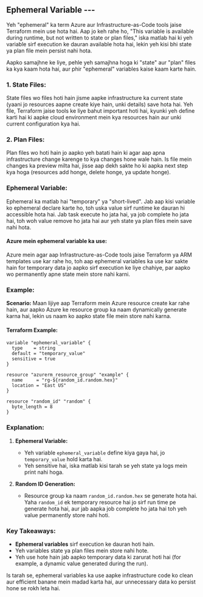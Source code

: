 ## Ephemeral Variable ---

Yeh "ephemeral" ka term Azure aur Infrastructure-as-Code tools jaise Terraform mein use hota hai. Aap jo keh rahe ho, "This variable is available during runtime, but not written to state or plan files," iska matlab hai ki yeh variable sirf execution ke dauran available hota hai, lekin yeh kisi bhi state ya plan file mein persist nahi hota.

Aapko samajhne ke liye, pehle yeh samajhna hoga ki "state" aur "plan" files ka kya kaam hota hai, aur phir "ephemeral" variables kaise kaam karte hain.

### 1. **State Files:**
State files wo files hoti hain jisme aapke infrastructure ka current state (yaani jo resources aapne create kiye hain, unki details) save hota hai. Yeh file, Terraform jaise tools ke liye bahut important hoti hai, kyunki yeh define karti hai ki aapke cloud environment mein kya resources hain aur unki current configuration kya hai.

### 2. **Plan Files:**
Plan files wo hoti hain jo aapko yeh batati hain ki agar aap apna infrastructure change karenge to kya changes hone wale hain. Is file mein changes ka preview milta hai, jisse aap dekh sakte ho ki aapka next step kya hoga (resources add honge, delete honge, ya update honge).

### **Ephemeral Variable:**

Ephemeral ka matlab hai "temporary" ya "short-lived". Jab aap kisi variable ko ephemeral declare karte ho, toh uska value sirf runtime ke dauran hi accessible hota hai. Jab task execute ho jata hai, ya job complete ho jata hai, toh woh value remove ho jata hai aur yeh state ya plan files mein save nahi hota.

#### Azure mein ephemeral variable ka use:
Azure mein agar aap Infrastructure-as-Code tools jaise Terraform ya ARM templates use kar rahe ho, toh aap ephemeral variables ka use kar sakte hain for temporary data jo aapko sirf execution ke liye chahiye, par aapko wo permanently apne state mein store nahi karni.

### Example:
**Scenario:** Maan lijiye aap Terraform mein Azure resource create kar rahe hain, aur aapko Azure ke resource group ka naam dynamically generate karna hai, lekin us naam ko aapko state file mein store nahi karna.

#### Terraform Example:

```hcl
variable "ephemeral_variable" {
  type    = string
  default = "temporary_value"
  sensitive = true
}

resource "azurerm_resource_group" "example" {
  name     = "rg-${random_id.random.hex}"
  location = "East US"
}

resource "random_id" "random" {
  byte_length = 8
}
```

### Explanation:
1. **Ephemeral Variable:**
   - Yeh variable `ephemeral_variable` define kiya gaya hai, jo `temporary_value` hold karta hai.
   - Yeh sensitive hai, iska matlab kisi tarah se yeh state ya logs mein print nahi hoga.

2. **Random ID Generation:**
   - Resource group ka naam `random_id.random.hex` se generate hota hai. Yaha `random_id` ek temporary resource hai jo sirf run time pe generate hota hai, aur jab aapka job complete ho jata hai toh yeh value permanently store nahi hoti.

### Key Takeaways:
- **Ephemeral variables** sirf execution ke dauran hoti hain.
- Yeh variables state ya plan files mein store nahi hote.
- Yeh use hote hain jab aapko temporary data ki zarurat hoti hai (for example, a dynamic value generated during the run).

Is tarah se, ephemeral variables ka use aapke infrastructure code ko clean aur efficient banane mein madad karta hai, aur unnecessary data ko persist hone se rokh leta hai.

